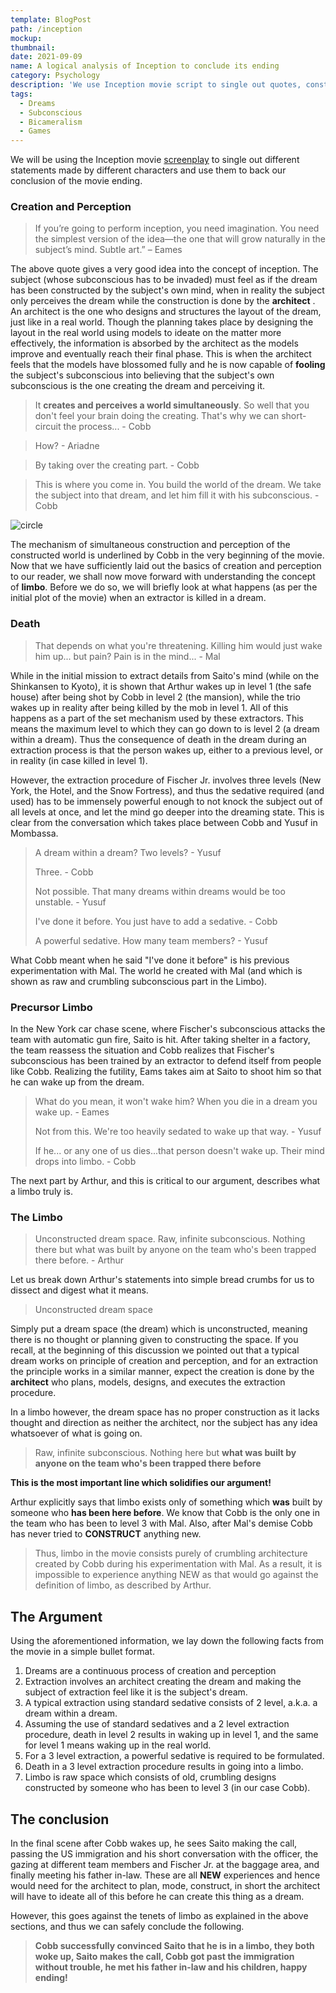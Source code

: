 ```yaml
---
template: BlogPost
path: /inception
mockup: 
thumbnail:
date: 2021-09-09
name: A logical analysis of Inception to conclude its ending
category: Psychology
description: 'We use Inception movie script to single out quotes, construct premise on their basis, and make a strong argument.'
tags:
  - Dreams 
  - Subconscious
  - Bicameralism
  - Games
---
```


We will be using the Inception movie [screenplay](https://www.nolanfans.com/library/pdf/inception-screenplay.pdf) to single out different statements made by different characters and use them to back our conclusion of the movie ending.

### Creation and Perception

> If you’re going to perform inception, you need imagination. You need the simplest version of the idea―the one that will grow naturally in the subject’s mind. Subtle art.” – Eames 

The above quote gives a very good idea into the concept of inception. The subject (whose subconscious has to be invaded) must feel as if the dream has been constructed by the subject's own mind, when in reality the subject only perceives the dream while the construction is done by the **architect** . An architect is the one who designs and structures the layout of the dream, just like in a real world. Though the planning takes place by designing the layout in the real world using models to ideate on the matter more effectively, the information is absorbed by the architect as the models improve and eventually reach their final phase. This is when the architect feels that the models have blossomed fully and he is now capable of **fooling** the subject's subconscious into believing that the subject's own subconscious is the one creating the dream and perceiving it.

> It **creates and perceives a world simultaneously**. So well that you don't feel your brain doing the creating. That's why we can short- circuit the process... - Cobb

> How? - Ariadne

> By taking over the creating part. - Cobb

> This is where you come in. You build the world of the dream. We take the subject into that dream, and let him fill it with his subconscious. - Cobb

![circle](/assets/inception/circle.png)

The mechanism of simultaneous construction and perception of the constructed world is underlined by Cobb in the very beginning of the movie. Now that we have sufficiently laid out the basics of creation and perception to our reader, we shall now move forward with understanding the concept of **limbo**. Before we do so, we will briefly look at what happens (as per the initial plot of the movie) when an extractor is killed in a dream.



### Death

> That depends on what you're threatening. Killing him would just wake him up... but pain? Pain is in the mind... - Mal

While in the initial mission to extract details from Saito's mind (while on the Shinkansen to Kyoto), it is shown that Arthur wakes up in level 1 (the safe house) after being shot by Cobb in level 2 (the mansion), while the trio wakes up in reality after being killed by the mob in level 1. All of this happens as a part of the set mechanism used by these extractors. This means the maximum level to which they can go down to is level 2 (a dream within a dream). Thus the consequence of death in the dream during an extraction process is that the person wakes up, either to a previous level, or in reality (in case killed in level 1). 

However, the extraction procedure of Fischer Jr. involves three levels (New York, the Hotel, and the Snow Fortress), and thus the sedative required (and used) has to be immensely powerful enough to not knock the subject out of all levels at once, and let the mind go deeper into the dreaming state. This is clear from the conversation which takes place between Cobb and Yusuf in Mombassa.

> A dream within a dream? Two levels? - Yusuf
>
> Three. - Cobb
>
> Not possible. That many dreams within dreams would be too unstable. - Yusuf
>
> I've done it before. You just have to add a sedative. - Cobb
>
> A powerful sedative. How many team members? - Yusuf

What Cobb meant when he said "I've done it before" is his previous experimentation with Mal. The world he created with Mal (and which is shown as raw and crumbling subconscious part in the Limbo).

### Precursor Limbo

In the New York car chase scene, where Fischer's subconscious attacks the team with automatic gun fire, Saito is hit. After taking shelter in a factory, the team reassess the situation and Cobb realizes that Fischer's subconscious has been trained by an extractor to defend itself from people like Cobb. Realizing the futility, Eams takes aim at Saito to shoot him so that he can wake up from the dream.

> What do you mean, it won't wake him? When you die in a dream you wake up. - Eames
>
> Not from this. We're too heavily sedated to wake up that way. - Yusuf
>
> If he... or any one of us dies...that person doesn't wake up. Their mind drops into limbo. - Cobb

The next part by Arthur, and this is critical to our argument, describes what a limbo truly is.

### The Limbo

> Unconstructed dream space. Raw, infinite subconscious. Nothing there but what was built by anyone on the team who's been trapped there before. - Arthur

Let us break down Arthur's statements into simple bread crumbs for us to dissect and digest what it means. 

> Unconstructed dream space 

Simply put a dream space (the dream) which is unconstructed, meaning there is no thought or planning given to constructing the space. If you recall, at the beginning of this discussion we pointed out that a typical dream works on principle of creation and perception, and for an extraction the principle works in a similar manner, expect the creation is done by the **architect** who plans, models, designs, and executes the extraction procedure.

In a limbo however, the dream space has no proper construction as it lacks thought and direction as neither the architect, nor the subject has any idea whatsoever of what is going on.

> Raw, infinite subconscious. Nothing here but **what was built by anyone on the team who's been trapped there before**

**This is the most important line which solidifies our argument!**

Arthur explicitly says that limbo exists only of something which **was** built by someone who **has been here before**. We know that Cobb is the only one in the team who has been to level 3 with Mal. Also, after Mal's demise Cobb has never tried to **CONSTRUCT** anything new. 

> Thus, limbo in the movie consists purely of crumbling architecture created by Cobb during his experimentation with Mal. As a result, it is impossible to experience anything NEW as that would go against the definition of limbo, as described by Arthur.

## The Argument

Using the aforementioned information, we lay down the following facts from the movie in a simple bullet format.

1. Dreams are a continuous process of creation and perception
2. Extraction involves an architect creating the dream and making the subject of extraction feel like it is the subject's dream.
3. A typical extraction using standard sedative consists of 2 level, a.k.a. a dream within a dream.
4. Assuming the use of standard sedatives and a 2 level extraction procedure, death in level 2 results in waking up in level 1, and the same for level 1 means waking up in the real world.
5. For a 3 level extraction, a powerful sedative is required to be formulated. 
6. Death in a 3 level extraction procedure results in going into a limbo.
7. Limbo is raw space which consists of old, crumbling designs constructed by someone who has been to level 3 (in our case Cobb).



## The conclusion

In the final scene after Cobb wakes up, he sees Saito making the call, passing the US immigration and his short conversation with the officer, the gazing at different team members and Fischer Jr. at the baggage area, and finally meeting his father in-law. These are all **NEW** experiences and hence would need for the architect to plan, mode, construct, in short the architect will have to ideate all of this before he can create this thing as a dream. 

However, this goes against the tenets of limbo as explained in the above sections, and thus we can safely conclude the following.

> **Cobb successfully convinced Saito that he is in a limbo, they both woke up, Saito makes the call, Cobb got past the immigration without trouble, he met his father in-law and his children, happy ending!**